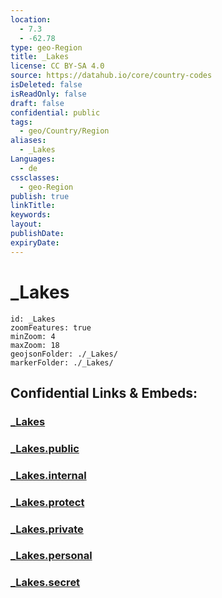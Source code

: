 ```yaml
---
location:
  - 7.3
  - -62.78
type: geo-Region
title: _Lakes
license: CC BY-SA 4.0
source: https://datahub.io/core/country-codes
isDeleted: false
isReadOnly: false
draft: false
confidential: public
tags:
  - geo/Country/Region
aliases:
  - _Lakes
Languages:
  - de
cssclasses:
  - geo-Region
publish: true
linkTitle:
keywords:
layout:
publishDate:
expiryDate:
---
```


# _Lakes

```leaflet
id: _Lakes
zoomFeatures: true 
minZoom: 4 
maxZoom: 18
geojsonFolder: ./_Lakes/
markerFolder: ./_Lakes/
```


## Confidential Links & Embeds: 

### [_Lakes](/_Standards/Earth/Continent/America~South/Venezuela/States~Venezuela/Bolívar/_Lakes.md) 

### [_Lakes.public](/_public/Earth/Continent/America~South/Venezuela/States~Venezuela/Bolívar/_Lakes.public.md) 

### [_Lakes.internal](/_internal/Earth/Continent/America~South/Venezuela/States~Venezuela/Bolívar/_Lakes.internal.md) 

### [_Lakes.protect](/_protect/Earth/Continent/America~South/Venezuela/States~Venezuela/Bolívar/_Lakes.protect.md) 

### [_Lakes.private](/_private/Earth/Continent/America~South/Venezuela/States~Venezuela/Bolívar/_Lakes.private.md) 

### [_Lakes.personal](/_personal/Earth/Continent/America~South/Venezuela/States~Venezuela/Bolívar/_Lakes.personal.md) 

### [_Lakes.secret](/_secret/Earth/Continent/America~South/Venezuela/States~Venezuela/Bolívar/_Lakes.secret.md)

